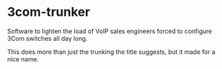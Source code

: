 3com-trunker
============

Software to lighten the load of VoIP sales engineers forced to configure 3Com switches all day long.

This does more than just the trunking the title suggests, but it made for a nice name.
